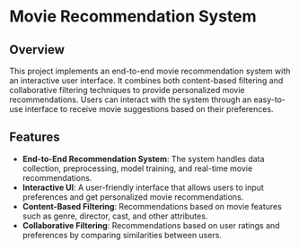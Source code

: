 # Movie Recommendation System

## Overview

This project implements an end-to-end movie recommendation system with an interactive user interface. It combines both content-based filtering and collaborative filtering techniques to provide personalized movie recommendations. Users can interact with the system through an easy-to-use interface to receive movie suggestions based on their preferences.

## Features

- **End-to-End Recommendation System**: The system handles data collection, preprocessing, model training, and real-time movie recommendations.
- **Interactive UI**: A user-friendly interface that allows users to input preferences and get personalized movie recommendations.
- **Content-Based Filtering**: Recommendations based on movie features such as genre, director, cast, and other attributes.
- **Collaborative Filtering**: Recommendations based on user ratings and preferences by comparing similarities between users.

